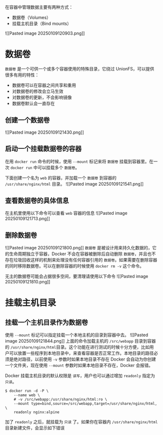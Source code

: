 在容器中管理数据主要有两种方式：
- 数据卷（Volumes）
- 挂载主机目录（Bind mounts）

![[Pasted image 20250109120903.png]]

# 数据卷
`数据卷` 是一个可供一个或多个容器使用的特殊目录，它绕过 UnionFS，可以提供很多有用的特性：
- 数据卷可以在容器之间共享和重用
- 对数据卷的修改会立马生效
- 对数据卷的更新，不会影响镜像
- 数据卷默认会一直存在

## 创建一个数据卷
![[Pasted image 20250109121430.png]]
## 启动一个挂载数据卷的容器
在用 `docker run` 命令的时候，使用 `--mount` 标记来将 `数据卷` 挂载到容器里。在一次 `docker run` 中可以挂载多个 `数据卷`。

下面创建一个名为 `web` 的容器，并加载一个 `数据卷` 到容器的 `/usr/share/nginx/html` 目录。
![[Pasted image 20250109121541.png]]

## 查看数据卷的具体信息
在主机里使用以下命令可以查看 `web` 容器的信息
![[Pasted image 20250109121713.png]]

## 删除数据卷
![[Pasted image 20250109121800.png]]
`数据卷` 是被设计用来持久化数据的，它的生命周期独立于容器，Docker 不会在容器被删除后自动删除 `数据卷`，并且也不存在垃圾回收这样的机制来处理没有任何容器引用的 `数据卷`。如果需要在删除容器的同时移除数据卷。可以在删除容器的时候使用 `docker rm -v` 这个命令。

无主的数据卷可能会占据很多空间，要清理请使用以下命令
![[Pasted image 20250109121810.png]]

# 挂载主机目录
## 挂载一个主机目录作为数据卷
使用 `--mount` 标记可以指定挂载一个本地主机的目录到容器中去。
![[Pasted image 20250109121844.png]]
上面的命令加载主机的 `/src/webapp` 目录到容器的 `/usr/share/nginx/html`目录。这个功能在进行测试的时候十分方便，比如用户可以放置一些程序到本地目录中，来查看容器是否正常工作。本地目录的路径必须是绝对路径，以前使用 `-v` 参数时如果本地目录不存在 Docker 会自动为你创建一个文件夹，现在使用 `--mount` 参数时如果本地目录不存在，Docker 会报错。

Docker 挂载主机目录的默认权限是 `读写`，用户也可以通过增加 `readonly` 指定为 `只读`。
```
$ docker run -d -P \
	--name web \
	# -v /src/webapp:/usr/share/nginx/html:ro \
	--mount type=bind,source=/src/webapp,target=/usr/share/nginx/html, \
	readonly nginx:alpine
```

加了 `readonly` 之后，就挂载为 `只读` 了。如果你在容器内 `/usr/share/nginx/html` 目录新建文件，会显示如下错误

